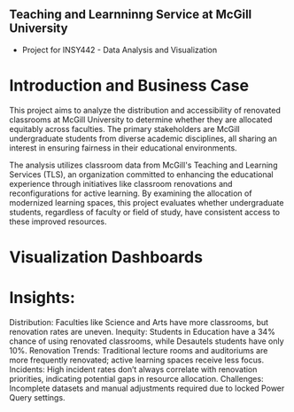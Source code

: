 ## Teaching and Learnninng Service at McGill University
- Project for INSY442 - Data Analysis and Visualization

# Introduction and Business Case
This project aims to analyze the distribution and accessibility of renovated classrooms at McGill University to determine whether they are allocated equitably across faculties. The primary stakeholders are McGill undergraduate students from diverse academic disciplines, all sharing an interest in ensuring fairness in their educational environments.

The analysis utilizes classroom data from McGill's Teaching and Learning Services (TLS), an organization committed to enhancing the educational experience through initiatives like classroom renovations and reconfigurations for active learning. By examining the allocation of modernized learning spaces, this project evaluates whether undergraduate students, regardless of faculty or field of study, have consistent access to these improved resources.

# Visualization Dashboards




# Insights:
Distribution: Faculties like Science and Arts have more classrooms, but renovation rates are uneven.
Inequity: Students in Education have a 34% chance of using renovated classrooms, while Desautels students have only 10%.
Renovation Trends: Traditional lecture rooms and auditoriums are more frequently renovated; active learning spaces receive less focus.
Incidents: High incident rates don’t always correlate with renovation priorities, indicating potential gaps in resource allocation.
Challenges: Incomplete datasets and manual adjustments required due to locked Power Query settings.
